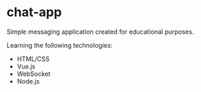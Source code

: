 # chat-app
Simple messaging application created for educational purposes.

Learning the following technologies:
* HTML/CSS
* Vue.js
* WebSocket
* Node.js
